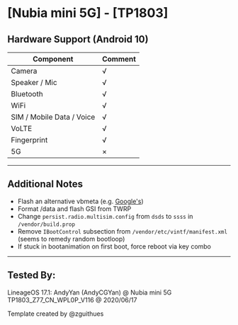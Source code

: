 # [Nubia mini 5G] - [TP1803]

## Hardware Support (Android 10)

| Component                 |      Comment                                              |
|---------------------------|-----------------------------------------------------------|
| Camera                    | √                                                         |
| Speaker / Mic             | √                                                         |
| Bluetooth                 | √                                                         |
| WiFi                      | √                                                         |
| SIM / Mobile Data / Voice | √                                                         |
| VoLTE                     | √                                                         |
| Fingerprint               | √                                                         |
| 5G                        | ×                                                         |



***
## Additional Notes

* Flash an alternative vbmeta (e.g. [Google's](https://dl.google.com/developers/android/qt/images/gsi/vbmeta.img))
* Format /data and flash GSI from TWRP
* Change `persist.radio.multisim.config` from `dsds` to `ssss` in `/vendor/build.prop`
* Remove `IBootControl` subsection from `/vendor/etc/vintf/manifest.xml` (seems to remedy random bootloop)
* If stuck in bootanimation on first boot, force reboot via key combo

***


## Tested By:

LineageOS 17.1: AndyYan (AndyCGYan) @ Nubia mini 5G TP1803_Z77_CN_WPL0P_V116 @ 2020/06/17


Template created by @zguithues